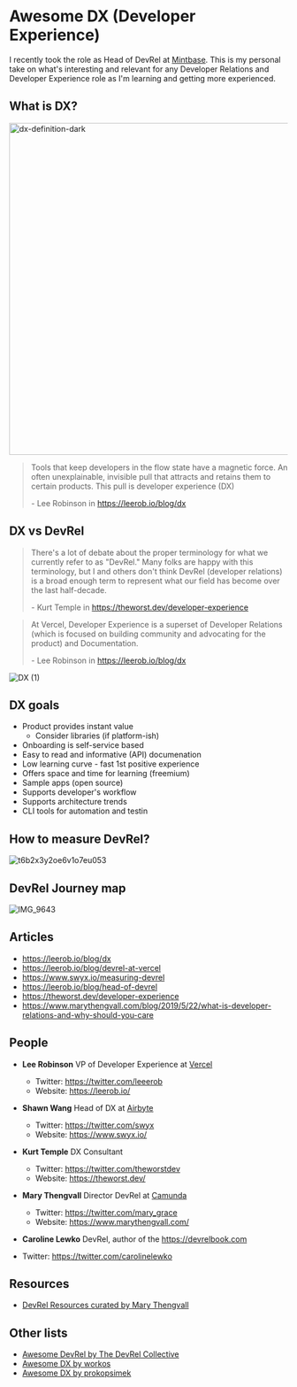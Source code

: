 # Awesome DX (Developer Experience)

I recently took the role as Head of DevRel at [Mintbase](https://mintbase.io). This is my personal take on what's interesting and relevant for any Developer Relations and Developer Experience role as I'm learning and getting more experienced.

## What is DX?

<img width="600" alt="dx-definition-dark" src="https://user-images.githubusercontent.com/5553483/182554432-14547547-81d0-48bd-ba3a-27158c454837.png">

> Tools that keep developers in the flow state have a magnetic force. An often unexplainable, invisible pull that attracts and retains them to certain products. This pull is developer experience (DX)
> 
> \- Lee Robinson in https://leerob.io/blog/dx

## DX vs DevRel

> There's a lot of debate about the proper terminology for what we currently refer to as "DevRel." Many folks are happy with this terminology, but I and others don't think DevRel (developer relations) is a broad enough term to represent what our field has become over the last half-decade.
>
> \- Kurt Temple in https://theworst.dev/developer-experience

> At Vercel, Developer Experience is a superset of Developer Relations (which is focused on building community and advocating for the product) and Documentation.
> 
> \- Lee Robinson in https://leerob.io/blog/dx

![DX (1)](https://user-images.githubusercontent.com/5553483/182556144-09ea057a-47dc-414f-b7f6-e26a58838a78.png)

## DX goals

- Product provides instant value
  - Consider libraries (if platform-ish)
- Onboarding is self-service based
- Easy to read and informative (API) documenation
- Low learning curve - fast 1st positive experience
- Offers space and time for learning (freemium)
- Sample apps (open source)
- Supports developer's workflow
- Supports architecture trends
- CLI tools for automation and testin

## How to measure DevRel?

![t6b2x3y2oe6v1o7eu053](https://user-images.githubusercontent.com/5553483/182554985-faba575c-2beb-4958-9f21-b7973f927997.png)

## DevRel Journey map

![IMG_9643](https://user-images.githubusercontent.com/5553483/182586489-2f335c70-bac5-4828-8838-b40b1a971e4d.PNG)



## Articles

- https://leerob.io/blog/dx
- https://leerob.io/blog/devrel-at-vercel
- https://www.swyx.io/measuring-devrel
- https://leerob.io/blog/head-of-devrel
- https://theworst.dev/developer-experience
- https://www.marythengvall.com/blog/2019/5/22/what-is-developer-relations-and-why-should-you-care

## People

- **Lee Robinson** VP of Developer Experience at [Vercel](https://vercel.com/)
  - Twitter: https://twitter.com/leeerob
  - Website: https://leerob.io/

- **Shawn Wang** Head of DX at [Airbyte](https://airbyte.com/)
  - Twitter: https://twitter.com/swyx
  - Website: https://www.swyx.io/
  
- **Kurt Temple** DX Consultant
  - Twitter: https://twitter.com/theworstdev
  - Website: https://theworst.dev/

- **Mary Thengvall** Director DevRel at [Camunda](https://camunda.com/)
  - Twitter: https://twitter.com/mary_grace
  - Website: https://www.marythengvall.com/
  
 - **Caroline Lewko** DevRel, author of the https://devrelbook.com
  - Twitter: https://twitter.com/carolinelewko

## Resources
- [DevRel Resources curated by Mary Thengvall](https://devrelresourc.es)

## Other lists
- [Awesome DevRel by The DevRel Collective](https://github.com/devrelcollective/awesome-devrel)
- [Awesome DX by workos](https://github.com/workos/awesome-developer-experience)
- [Awesome DX by prokopsimek](https://github.com/prokopsimek/awesome-developer-experience)
